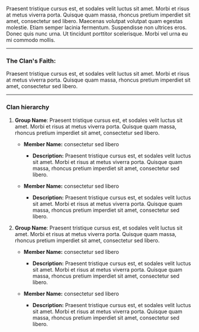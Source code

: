 Praesent tristique cursus est, et sodales velit luctus sit amet. Morbi et risus at metus viverra porta. Quisque quam massa, rhoncus pretium imperdiet sit amet, consectetur sed libero. Maecenas volutpat volutpat quam egestas molestie. Etiam semper lacinia fermentum. Suspendisse non ultrices eros. Donec quis nunc urna. Ut tincidunt porttitor scelerisque. Morbi vel urna eu mi commodo mollis.

---

### The Clan's Faith:

Praesent tristique cursus est, et sodales velit luctus sit amet. Morbi et risus at metus viverra porta. Quisque quam massa, rhoncus pretium imperdiet sit amet, consectetur sed libero.

---

### Clan hierarchy

1. **Group Name**: Praesent tristique cursus est, et sodales velit luctus sit amet. Morbi et risus at metus viverra porta. Quisque quam massa, rhoncus pretium imperdiet sit amet, consectetur sed libero.

    - **Member Name:** consectetur sed libero
        - **Description:** Praesent tristique cursus est, et sodales velit luctus sit amet. Morbi et risus at metus viverra porta. Quisque quam massa, rhoncus pretium imperdiet sit amet, consectetur sed libero.
        
    - **Member Name:** consectetur sed libero
        - **Description:** Praesent tristique cursus est, et sodales velit luctus sit amet. Morbi et risus at metus viverra porta. Quisque quam massa, rhoncus pretium imperdiet sit amet, consectetur sed libero.

2. **Group Name**: Praesent tristique cursus est, et sodales velit luctus sit amet. Morbi et risus at metus viverra porta. Quisque quam massa, rhoncus pretium imperdiet sit amet, consectetur sed libero.

    - **Member Name:** consectetur sed libero
        - **Description:** Praesent tristique cursus est, et sodales velit luctus sit amet. Morbi et risus at metus viverra porta. Quisque quam massa, rhoncus pretium imperdiet sit amet, consectetur sed libero.

    - **Member Name:** consectetur sed libero
        - **Description:** Praesent tristique cursus est, et sodales velit luctus sit amet. Morbi et risus at metus viverra porta. Quisque quam massa, rhoncus pretium imperdiet sit amet, consectetur sed libero.